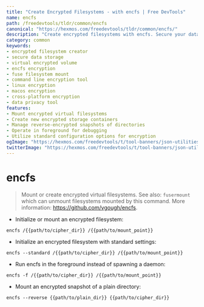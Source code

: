 ```yaml
---
title: "Create Encrypted Filesystems - with encfs | Free DevTools"
name: encfs
path: /freedevtools/tldr/common/encfs
canonical: "https://hexmos.com/freedevtools/tldr/common/encfs/"
description: "Create encrypted filesystems with encfs. Secure your data with ease using this command line tool for creating and mounting virtual encrypted storage. Free online tool, no registration required."
category: common
keywords:
- encrypted filesystem creator
- secure data storage
- virtual encrypted volume
- encfs encryption
- fuse filesystem mount
- command line encryption tool
- linux encryption
- macos encryption
- cross-platform encryption
- data privacy tool
features:
- Mount encrypted virtual filesystems
- Create new encrypted storage containers
- Manage reverse-encrypted snapshots of directories
- Operate in foreground for debugging
- Utilize standard configuration options for encryption
ogImage: "https://hexmos.com/freedevtools/t/tool-banners/json-utilities-banner.png"
twitterImage: "https://hexmos.com/freedevtools/t/tool-banners/json-utilities-banner.png"
---
```


# encfs

> Mount or create encrypted virtual filesystems.
> See also: `fusermount` which can unmount filesystems mounted by this command.
> More information: <https://github.com/vgough/encfs>.

- Initialize or mount an encrypted filesystem:

`encfs /{{path/to/cipher_dir}} /{{path/to/mount_point}}`

- Initialize an encrypted filesystem with standard settings:

`encfs --standard /{{path/to/cipher_dir}} /{{path/to/mount_point}}`

- Run encfs in the foreground instead of spawning a daemon:

`encfs -f /{{path/to/cipher_dir}} /{{path/to/mount_point}}`

- Mount an encrypted snapshot of a plain directory:

`encfs --reverse {{path/to/plain_dir}} {{path/to/cipher_dir}}`
